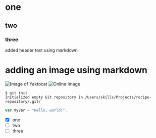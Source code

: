 # one
## two
### three
added header text using markdown
# adding an image using markdown
![Image of Yaktocat](https://octodex.github.com/images/yaktocat.png)
![Online Image](https://www.thoyu.com/wp-content/uploads/2021/09/used-waste-plastics.jpg)
```
$ git init
Initialized empty Git repository in /Users/skills/Projects/recipe-repository/.git/
```
``` javascript
var myVar = "Hello, world!";
```
- [x] one
- [ ] two
- [ ] three
